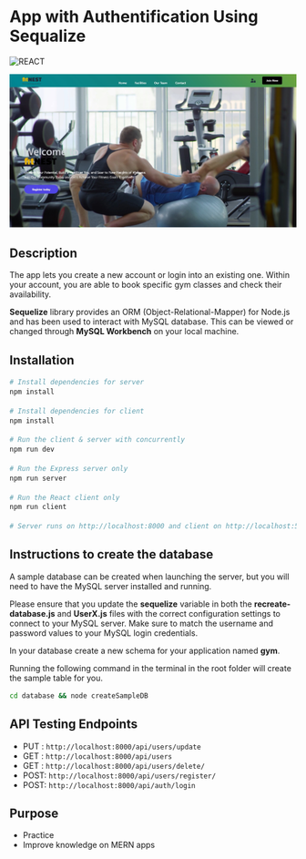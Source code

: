 # App with Authentification Using Sequalize

![REACT](https://img.shields.io/badge/REACT-A786222?style=for-the-badge&logoColor=white)


![Desktop Preview](./client/src/assets/appDesktopPreview.jpg)

## Description

The app lets you create a new account or login into an existing one. Within your account, you are able to book specific gym classes and check their availability.

**Sequelize** library provides an ORM (Object-Relational-Mapper) for Node.js and has been used to interact with MySQL database. This can be viewed or changed through **MySQL Workbench** on your local machine. 

## Installation

```bash
# Install dependencies for server
npm install

# Install dependencies for client
npm install

# Run the client & server with concurrently
npm run dev

# Run the Express server only
npm run server

# Run the React client only
npm run client

# Server runs on http://localhost:8000 and client on http://localhost:5173
```

## Instructions to create the database

A sample database can be created when launching the server, but you will need to have the MySQL server installed and running.

Please ensure that you update the **sequelize** variable in both the **recreate-database.js** and **UserX.js** files with the correct configuration settings to connect to your MySQL server. Make sure to match the username and password values to your MySQL login credentials.

In your database create a new schema for your application named **gym**.

Running the following command in the terminal in the root folder will create the sample table for you.  

```bash
cd database && node createSampleDB
```

## API Testing Endpoints

- PUT : `http://localhost:8000/api/users/update`
- GET : `http://localhost:8000/api/users`
- GET : `http://localhost:8000/api/users/delete/`
- POST: `http://localhost:8000/api/users/register/`
- POST: `http://localhost:8000/api/auth/login`

## Purpose

- Practice
- Improve knowledge on MERN apps
  